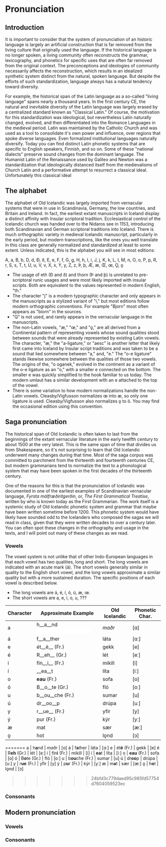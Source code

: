 # Pronunciation

## Introduction

It is important to consider that the system of pronunciation of an historic language is largely an artificial construction that is far removed from the living culture that originally used the language. 
If the historical language is no longer spoken, a living community often reconstructs the grammar, lexicography, and phonetics for specific uses that are often far removed from the original context. The preconceptions and ideologies of community necessarily affects the reconstruction, which results in an idealized synthetic system distinct from the natural, spoken language. But despite the efforts of such standardization, language always has a natural tendency toward diversity.

For example, the historical span of the Latin language as a so-called "living language" spans nearly a thousand years. In the first century CE, the natural and inevitable diversity of the Latin language was largely erased by a centralized standard known as "Classical Latin." Of course, the motivation for this standardization was ideological, but nevertheless Latin naturally changed, evolved, and then differentiated into the Romance Languages in the medieval period. Latin was maintained by the Catholic Church and was used as a tool to consolidate it's own power and influence, over regions that spoke diverse languages. Even formalized institutional languages naturally diversify. Today you can find distinct Latin phonetic systems that are specific to English speakers, Finnish, and so on. Some of these "national dialects" preserve sound changes from the dominant language. The Humanist Latin of the Renaissance used by Galileo and Newton was a standardization that ideologically distanced itself from the medievalisms of Church Latin and a performative attempt to resurrect a classical ideal. Unfortunately this classical ideal   


## The alphabet

The alphabet of Old Icelandic was largely imported from vernacular systems that were in use in Scandinavia, Germany, the low countries, and Britain and Ireland. In fact, the earliest extant manuscripts in Iceland display a distinct affinity with Insular scriptoral tradition. Ecclesiastical control of the Icelandic church was handed over to the Nidaros see in 1153, introducing both Scandinavian and German scriptoral traditions into Iceland. There is much orthographic variety in medieval Icelandic manuscript, particularly in the early period, but modern transcriptions, like the ones you well translate in this class are generally normalized and standardized at least to some extent. Unless indicated, this is the alphabet you will see in most editions:

A, a, B, b, D, d, Ð, ð, E, e, F, f, G, g, H, h, I, i, J, j, K, k, L, l, M, n, O, o, P, p, R, r, S, s, T, t, U, u, V, v, X, x, Y, y, Z, z, Þ, þ, Æ, æ, Œ, œ, Ǫ, ǫ

* The usage of eth (Ð and ð) and thorn (Þ and þ) is unrelated to pre-scriptoral runic usages and were most likely imported with insular scripts. Both are equivalent to the values represented in modern English, "th."
* The character "j" is a modern typographic character and only appears in the manuscripts as a stylized variant of "i," but most editions follow modern orthographic conventions. For example "Bjorn" most often appears as "biorn" in the sources.
* "Q" is not used, and rarely appears in the vernacular language in the manuscripts.
* The non-Latin vowels, "æ," "œ," and "ǫ," are all derived from a Continental pattern of representing vowels whose sound qualities stood between sounds that were already represented by existing Latin vowels. The character, "æ," the "a-ligature," or "aesc" is another letter that likely first came into Iceland by Insular script traditions and was taken to be a sound that lied somewhere between "a," and, "e." The "o-e ligature" stands likewise somewhere between the qualities of those two vowels. The origins of the, "o oganek," evolved in the continent as a variant of the o-e ligature as an "o," with a smaller e connected on the bottom. The smaller e was quickly simplified to the hook familiar to us today. The modern umlaut has a similar development with an e attached to the top of the vowel.
* There is some variation to how modern normalizations handle the non-Latin vowels. Cleasby/Vigfusson normalizes œ into æ, so only one ligature is used. Cleasby/Vigfusson also normalizes ǫ to ö. You may find the occasional edition using this convention.

## Saga pronunciation

The historical span of Old Icelandic is often taken to last from the beginnings of the extant vernacular literature in the early twelfth century to about 1500 at the very latest. This is the same span of time that divides us from Shakespeare, so it's not surprising to learn that Old Icelandic underwent many changes during that time. Most of the saga corpus was committed to parchment from the thirteenth and fourteenth centuries CE, but modern grammarians tend to normalize the text to a phonological system that may have been spoken in the first decades of the thirteenth century. 

One of the reasons for this is that the pronunciation of Icelandic was documented in one of the earliest examples of Scandinavian vernacular language, _Fyrsta málfræðiritgerðin_, or, _The First Grammatical Treatise_, written by who is known today as the First Grammarian. The work itself is a systemic study of Old Icelandic phonetic system and grammar that maybe have been written sometime before 1200. This phonetic system would have likely have sounded odd to the Icelanders who composed the sagas we will read in class, given that they were written decades to over a century later. You can often spot these changes in the orthography and usage in the texts, and I will point out many of these changes as we read.  

### Vowels

The vowel system is not unlike that of other Indo-European languages in that each vowel has two qualities, long and short. The long vowels are indicated with an acute mark (á). The short vowels generally similar in quality to the English short vowel, and the long vowels approximate a similar quality but with a more sustained duration. The specific positions of each vowel is described below. 

* The long vowels are á, é, í, ó, ú, æ, œ.
* The short vowels are a, e, i, o, u, ???

Character | Approximate Example | Old Icelandic | Phonetic Char.
----------|------------|-------|-------
a | h__a__nd	<iframe src="//commons.wikimedia.org/wiki/File:En-uk-hand.ogg?embedplayer=yes" width="175" height="20" frameborder="0" webkitAllowFullScreen mozallowfullscreen allowFullScreen></iframe> | _maðr_ | [ɑ] 
á | f__a__ther	| láta | [ɑː]
e | ét__é__ (Fr.) | gekk | [e]
é | R__eh__ (Gr.) | lét  | [eː]
i | fin__i__ (Fr.) | mikill | [i]
í | __ea__t | líta | [iː]
o | __eau__ (Fr.) | sofa | [o]
ó | B__o__te (Gr.) | fló | [oː]
u | b__ou__che (Fr.) | sumar | [u]
ú | dr__oo__p | drúpa | [uː]
y | r__ue__ (Fr.) | yfir | [y]
ý | pur (Fr.) | kýr | [yː]
æ | mat | sær | [æː]
ǫ | hot | lǫnd | [ɔ]
=======
a | h**a**nd	| _maðr_ | [ɑ] 
á | f**a**ther	| láta | [ɑː]
e | ét**é** (Fr.) | gekk | [e]
é | R**eh** (Gr.) | lét  | [eː]
i | fin**i** (Fr.) | mikill | [i]
í | **ea**t | líta | [iː]
o | **eau** (Fr.) | sofa | [o]
ó | B**o**te (Gr.) | fló | [oː]
u | b**ou**che (Fr.) | sumar | [u]
ú | dr**oo**p | drúpa | [uː]
y | r**ue** (Fr.) | yfir | [y]
ý | p**u**r (Fr.) | kýr | [yː]
æ | m**a**t | sær | [æː]
ǫ | h**o**t | lǫnd | [ɔ]
>>>>>>> 24bfd3c779daed95c985fd57754d7604059523ec


### Consonants

## Modern pronunciation

### Vowels

### Consonants
